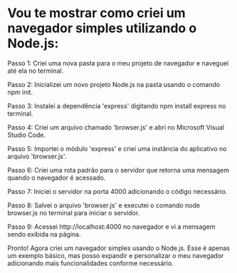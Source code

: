 # Vou te mostrar como criei um navegador simples utilizando o Node.js:

Passo 1: Criei uma nova pasta para o meu projeto de navegador e naveguei até ela no terminal.

Passo 2: Inicializei um novo projeto Node.js na pasta usando o comando npm init.

Passo 3: Instalei a dependência 'express' digitando npm install express no terminal.

Passo 4: Criei um arquivo chamado 'browser.js' e abri no Microsoft Visual Studio Code.

Passo 5: Importei o módulo 'express' e criei uma instância do aplicativo no arquivo 'browser.js'.

Passo 6: Criei uma rota padrão para o servidor que retorna uma mensagem quando o navegador é acessado.

Passo 7: Iniciei o servidor na porta 4000 adicionando o código necessário.

Passo 8: Salvei o arquivo 'browser.js' e executei o comando node browser.js no terminal para iniciar o servidor.

Passo 9: Acessei http://localhost:4000 no navegador e vi a mensagem sendo exibida na página.

Pronto! Agora criei um navegador simples usando o Node.js. Esse é apenas um exemplo básico, mas posso expandir e personalizar o meu navegador adicionando mais funcionalidades conforme necessário.
